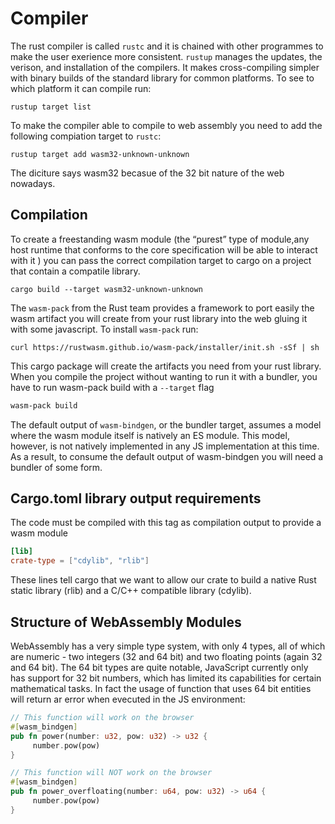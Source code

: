 # Compiler 
The rust compiler is called ```rustc``` and it is chained with other programmes
to make the user exerience more consistent. ```rustup``` manages the updates,
the verison, and installation of the compilers. It makes
cross-compiling simpler with binary builds of the standard library
for common platforms. To see to which platform it can compile run:

```console
rustup target list
```
To make the compiler able to compile to web assembly you need to add the following
compiation target to ```rustc```:

```console 
rustup target add wasm32-unknown-unknown
```
The diciture says wasm32 becasue of the 32 bit nature of the web nowadays. 

## Compilation

To create a freestanding wasm module (the “purest” type of module,any host runtime that conforms
to the core specification will be able to interact with it ) you can pass the correct compilation target 
to cargo on a project that contain a compatile library.

```console
cargo build --target wasm32-unknown-unknown
```

The ```wasm-pack``` from the Rust team provides a framework to port easily the
wasm artifact you will create from your rust library into the web gluing it with
some javascript. To install ```wasm-pack``` run:

```temrinal 
curl https://rustwasm.github.io/wasm-pack/installer/init.sh -sSf | sh
```
This cargo package will create the artifacts you need from your rust library. When you
compile the project without wanting to run it with a bundler, you have to run wasm-pack
build with a ```--target``` flag

```sh
wasm-pack build
```

The default output of ```wasm-bindgen```, or the bundler target, assumes a model where the wasm module itself is natively an ES module.
This model, however, is not natively implemented in any JS implementation at this time.
As a result, to consume the default output of wasm-bindgen you will need a bundler of some form.

## Cargo.toml library output requirements 
The code must be compiled with this tag as compilation output to provide a wasm module 

```toml
[lib]
crate-type = ["cdylib", "rlib"]
```
These lines tell cargo that we want to allow our crate to build a native Rust static library (rlib) and a C/C++ compatible library (cdylib).


## Structure of WebAssembly Modules

WebAssembly has a very simple type system, with only 4 types, all of which are numeric - two integers (32 and 64 bit) and two floating points (again 32 and 64 bit). The 64 bit types are quite notable, JavaScript currently only has support for 32 bit numbers, which has limited its capabilities for certain mathematical tasks. In fact the usage of function that uses 64 bit entities will return ar error when evecuted in the JS environment:

```rust
// This function will work on the browser
#[wasm_bindgen]
pub fn power(number: u32, pow: u32) -> u32 {
     number.pow(pow)
}

// This function will NOT work on the browser
#[wasm_bindgen]
pub fn power_overfloating(number: u64, pow: u32) -> u64 {
     number.pow(pow)
} 
```
